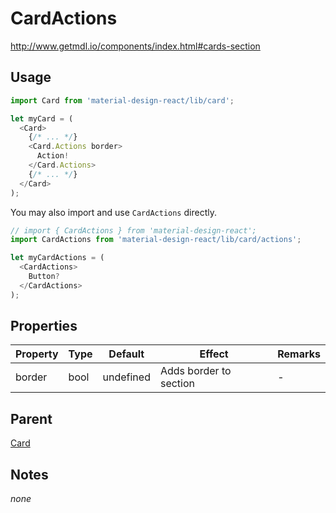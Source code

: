 # CardActions

http://www.getmdl.io/components/index.html#cards-section


## Usage

```javascript
import Card from 'material-design-react/lib/card';

let myCard = (
  <Card>
    {/* ... */}
    <Card.Actions border>
      Action!
    </Card.Actions>
    {/* ... */}
  </Card>
);
```

You may also import and use `CardActions` directly.

```javascript
// import { CardActions } from 'material-design-react';
import CardActions from 'material-design-react/lib/card/actions';

let myCardActions = (
  <CardActions>
    Button?
  </CardActions>
);
```


## Properties

Property | Type | Default | Effect | Remarks
-------- | -----| ------- | ------ | -------
border | bool | undefined | Adds border to section | -


## Parent

[Card](../README.md)


## Notes
*none*
